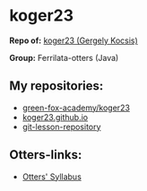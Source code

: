 # koger23
**Repo of:** [koger23 (Gergely Kocsis)](https://github.com/koger23)

**Group:** Ferrilata-otters (Java)

## My repositories:
* [green-fox-academy/koger23](https://github.com/green-fox-academy/koger23)
* [koger23.github.io](http://github.com/koger23/koger23.github.io)
* [git-lesson-repository](https://github.com/koger23/git-lesson-repository)

## Otters-links:
* [Otters' Syllabus](https://github.com/green-fox-academy/otters-syllabus)